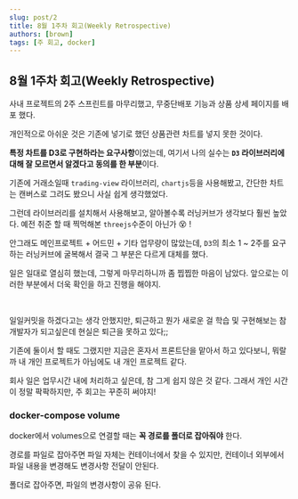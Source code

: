 ```yaml
---
slug: post/2
title: 8월 1주차 회고(Weekly Retrospective)
authors: [brown]
tags: [주 회고, docker]
---
```


## 8월 1주차 회고(Weekly Retrospective)

사내 프로젝트의 2주 스프린트를 마무리했고, 무중단배포 기능과 상품 상세 페이지를 배포 했다.

개인적으로 아쉬운 것은 기존에 넣기로 했던 상품관련 차트를 넣지 못한 것이다.

**특정 차트를 D3로 구현하라는 요구사항**이었는데, 여기서 나의 실수는 **`D3` 라이브러리에 대해 잘 모르면서 알겠다고 동의를 한 부분**이다.

기존에 거래소일때 `trading-view` 라이브러리, `chartjs`등을 사용해봤고, 간단한 차트는 캔버스로 그려도 봤으니 사실 쉽게 생각했었다.

그런데 라이브러리를 설치해서 사용해보고, 알아볼수록 러닝커브가 생각보다 훨씬 높았다. 예전 취준 할 때 찍먹해본 `threejs`수준이 아닌가 😵 !

안그래도 메인프로젝트 + 어드민 + 기타 업무량이 많았는데, `D3`의 최소 1 ~ 2주를 요구하는 러닝커브에 굴복해서 결국 그 부분은 다르게 대체를 했다.

일은 일대로 열심히 했는데, 그렇게 마무리하니까 좀 찝찝한 마음이 남았다. 앞으로는 이러한 부분에서 더욱 확인을 하고 진행을 해야지.

<br />

일일커밋을 하겠다고는 생각 안했지만, 퇴근하고 뭔가 새로운 걸 학습 및 구현해보는 참 개발자가 되고싶은데 현실은 퇴근을 못하고 있다;;

기존에 둘이서 할 때도 그랬지만 지금은 혼자서 프론트단을 맡아서 하고 있다보니, 뭐랄까 내 개인 프로젝트가 아님에도 내 개인 프로젝트 같다.

회사 일은 업무시간 내에 처리하고 싶은데, 참 그게 쉽지 않은 것 같다. 그래서 개인 시간이 정말 팍팍하지만, 주 회고는 꾸준히 써야지!

### docker-compose volume

docker에서 volumes으로 연결할 때는 **꼭 경로를 폴더로 잡아줘야** 한다.

경로를 파일로 잡아주면 파일 자체는 컨테이너에서 찾을 수 있지만, 컨테이너 외부에서 파일 내용을 변경해도 변경사항 전달이 안된다.

폴더로 잡아주면, 파일의 변경사항이 공유 된다.
